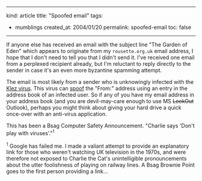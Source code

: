 -----
kind: article
title: "Spoofed email"
tags:
- mumblings
created_at: 2004/01/20
permalink: spoofed-email
toc: false
-----

<p>
If anyone else has received an email with the subject line "The Garden of Eden" which appears to originate from my <code>rousette.org.uk</code> email address, I hope that I don't need to tell you that I didn't send it. I've received one email from a perplexed recipient already, but I'm reluctant to reply directly to the sender in case it's an even more byzantine spamming attempt.
</p>
<p>
The email is most likely from a sender who is unknowingly infected with the <a href="http://www.sophos.com/virusinfo/analyses/w32klezh.html" title="Sophos Virus Analysis">Klez virus</a>. This virus can <a href="http://www.lightstreamers.com/Virus_Alert.htm" title="Lightstreamers.com">spoof</a> the "From:" address using an entry in the address book of an infected user. So if any of you have my email address in your address book (and you are devil-may-care enough to use MS <del>LookOut</del> Outlook), perhaps you might think about giving your hard drive a quick once-over with an anti-virus application.
</p>
<p>
This has been a Bsag Computer Safety Announcement. "Charlie says 'Don't play with viruses'."<sup>1</sup>
</p>
<p>
<sup>1</sup> Google has failed me. I made a valiant attempt to provide an explanatory link for those who weren't watching UK television in the 1970s, and were therefore not exposed to Charlie the Cat's unintelligible pronouncements about the utter foolishness of playing on railway lines. A Bsag Brownie Point goes to the first person providing a link...
</p>


